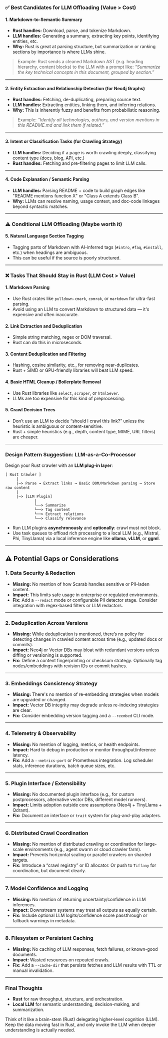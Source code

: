 ### ✅ Best Candidates for LLM Offloading (Value > Cost)

#### 1. **Markdown-to-Semantic Summary**

* **Rust handles:** Download, parse, and tokenize Markdown.
* **LLM handles:** Generating a summary, extracting key points, identifying entities, etc.
* **Why:** Rust is great at parsing structure, but summarization or ranking sections by importance is where LLMs shine.

> Example:
> Rust sends a cleaned Markdown AST (e.g. heading hierarchy, content blocks) to the LLM with a prompt like:
> *“Summarize the key technical concepts in this document, grouped by section.”*

---

#### 2. **Entity Extraction and Relationship Detection (for Neo4j Graphs)**

* **Rust handles:** Fetching, de-duplicating, preparing source text.
* **LLM handles:** Extracting entities, linking them, and inferring relations.
* **Why:** This is inherently fuzzy and benefits from probabilistic reasoning.

> Example:
> *“Identify all technologies, authors, and version mentions in this README.md and link them if related.”*

---

#### 3. **Intent or Classification Tasks (for Crawling Strategy)**

* **LLM handles:** Deciding if a page is worth crawling deeply, classifying content type (docs, blog, API, etc.)
* **Rust handles:** Fetching and pre-filtering pages to limit LLM calls.

---

#### 4. **Code Explanation / Semantic Parsing**

* **LLM handles:** Parsing README + code to build graph edges like "README mentions function X" or "Class A extends Class B".
* **Why:** LLMs can resolve naming, usage context, and doc-code linkages beyond syntactic matches.

---

### ⚠️ Conditional LLM Offloading (Maybe worth it)

#### 5. **Natural Language Section Tagging**

* Tagging parts of Markdown with AI-inferred tags (`#intro`, `#faq`, `#install`, etc.) when headings are ambiguous.
* This can be useful if the source is poorly structured.

---

### ❌ Tasks That Should Stay in Rust (LLM Cost > Value)

#### 1. **Markdown Parsing**

* Use Rust crates like `pulldown-cmark`, `comrak`, or `markdown` for ultra-fast parsing.
* Avoid using an LLM to convert Markdown to structured data — it's expensive and often inaccurate.

#### 2. **Link Extraction and Deduplication**

* Simple string matching, regex or DOM traversal.
* Rust can do this in microseconds.

#### 3. **Content Deduplication and Filtering**

* Hashing, cosine similarity, etc., for removing near-duplicates.
* Rust + SIMD or GPU-friendly libraries will beat LLM speed.

#### 4. **Basic HTML Cleanup / Boilerplate Removal**

* Use Rust libraries like `select`, `scraper`, or `html5ever`.
* LLMs are too expensive for this kind of preprocessing.

#### 5. **Crawl Decision Trees**

* Don’t use an LLM to decide “should I crawl this link?” unless the heuristic is ambiguous or content-sensitive.
* Rust + simple heuristics (e.g., depth, content type, MIME, URL filters) are cheaper.

---

### Design Pattern Suggestion: **LLM-as-a-Co-Processor**

Design your Rust crawler with an **LLM plug-in layer**:

```
[ Rust Crawler ]
     |
     |—> Parse → Extract links → Basic DOM/Markdown parsing → Store raw content
     |
     |—> [LLM Plugin]
             |
             └──> Summarize
             └──> Tag content
             └──> Extract relations
             └──> Classify relevance
```

* Run LLM plugins **asynchronously** and **optionally**: crawl must not block.
* Use task queues to offload rich processing to a local LLM (e.g., Mistral, Phi, TinyLlama) via a local inference engine like **ollama**, **vLLM**, or **ggml**.

---

## ⚠️ Potential Gaps or Considerations

### 1. **Data Security & Redaction**

* **Missing:** No mention of how Scarab handles sensitive or PII-laden content.
* **Impact:** This limits safe usage in enterprise or regulated environments.
* **Fix:** Add a `--redact` mode or configurable PII detector stage. Consider integration with regex-based filters or LLM redactors.

---

### 2. **Deduplication Across Versions**

* **Missing:** While deduplication is mentioned, there’s no policy for detecting changes in crawled content across time (e.g., updated docs or commits).
* **Impact:** Neo4j or Vector DBs may bloat with redundant versions unless diffing or versioning is supported.
* **Fix:** Define a content fingerprinting or checksum strategy. Optionally tag nodes/embeddings with revision IDs or commit hashes.

---

### 3. **Embeddings Consistency Strategy**

* **Missing:** There's no mention of re-embedding strategies when models are upgraded or changed.
* **Impact:** Vector DB integrity may degrade unless re-indexing strategies are clear.
* **Fix:** Consider embedding version tagging and a `--reembed` CLI mode.

---

### 4. **Telemetry & Observability**

* **Missing:** No mention of logging, metrics, or health endpoints.
* **Impact:** Hard to debug in production or monitor throughput/inference latency.
* **Fix:** Add a `--metrics-port` or Prometheus integration. Log scheduler stats, inference durations, batch queue sizes, etc.

---

### 5. **Plugin Interface / Extensibility**

* **Missing:** No documented plugin interface (e.g., for custom postprocessors, alternative vector DBs, different model runners).
* **Impact:** Limits adoption outside core assumptions (Neo4j + TinyLlama + Qdrant).
* **Fix:** Document an interface or `trait` system for plug-and-play adapters.

---

### 6. **Distributed Crawl Coordination**

* **Missing:** No mention of distributed crawling or coordination for large-scale environments (e.g., agent swarm or cloud crawler farm).
* **Impact:** Prevents horizontal scaling or parallel crawlers on sharded targets.
* **Fix:** Introduce a “crawl registry” or ID allocator. Or push to `Tiffany` for coordination, but document clearly.

---

### 7. **Model Confidence and Logging**

* **Missing:** No mention of returning uncertainty/confidence in LLM inferences.
* **Impact:** Downstream systems may treat all outputs as equally certain.
* **Fix:** Include optional LLM logits/confidence score passthrough or fallback warnings in metadata.

---

### 8. **Filesystem or Persistent Caching**

* **Missing:** No caching of LLM responses, fetch failures, or known-good documents.
* **Impact:** Wasted resources on repeated crawls.
* **Fix:** Add a `--cache-dir` that persists fetches and LLM results with TTL or manual invalidation.


---
### Final Thoughts

* **Rust** for raw throughput, structure, and orchestration.
* **Local LLM** for semantic understanding, decision-making, and summarization.

Think of it like a brain-stem (Rust) delegating higher-level cognition (LLM). Keep the data moving fast in Rust, and only invoke the LLM when deeper understanding is actually needed.
